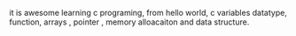 it is awesome learning c programing, from hello world, c variables datatype, function, arrays , pointer , memory alloacaiton and  data structure.
